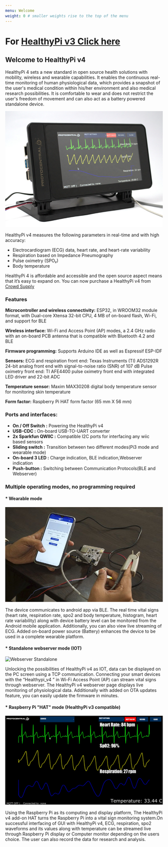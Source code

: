 ```yaml
---
menu: Welcome
weight: 0 # smaller weights rise to the top of the menu
---
```


# For [HealthyPi v3 Click here](http://healthypi3.protocentral.com/)

## Welcome to HealthyPi v4

HealthyPi 4 sets a new standard in open source health solutions with mobility, wireless and wearable capabilities. It enables the continuous real-time monitoring of human physiological data, which provides a snapshot of the user's medical condition within his/her environment and also medical research possibilities. It is comfortable to wear and does not restrict the user's freedom of movement and can also act as a battery powered standalone device.

![HealthyPi Display](images/HealthyPi_Complete.jpg)

HealthyPi v4 measures the following parameters in real-time and with high accuracy:

* Electrocardiogram (ECG) data, heart rate, and heart-rate variability
* Respiration based on Impedance Pneumography
* Pulse oximetry (SPO₂)
* Body temperature

HealthyPi 4 is affordable and accessible and the open source aspect means that it’s easy to expand on.
You can now purchase a HealthyPi v4 from [Crowd Supply](https://www.crowdsupply.com/protocentral/healthypi-v4-unplugged)

### Features
**Microcontroller and wireless connectivity:**  ESP32, in WROOM32 module format, with Dual-core Xtensa 32-bit CPU, 4 MB of on-board flash, Wi-Fi, and support for BLE

**Wireless interface:**  Wi-Fi and Access Point (AP) modes, a 2.4 GHz radio with an on-board PCB antenna that is compatible with Bluetooth 4.2 and BLE

**Firmware programming:** Supports Arduino IDE as well as Espressif ESP-IDF

**Sensors:**
ECG and respiration front end: Texas Instruments (TI) ADS1292R 24-bit analog front end with signal-to-noise ratio (SNR) of 107 dB
Pulse oximetry front end: TI AFE4400 pulse oximetry front end with integrated LED driver and 22-bit ADC

**Temperature sensor:** Maxim MAX30208 digital body temperature sensor for monitoring skin temperature

**Form factor:** Raspberry Pi HAT form factor (65 mm X 56 mm)

### Ports and interfaces:

* **On / Off Switch :** Powering the HealthyPi v4
* **USB-CDC :** On-board USB-TO-UART converter
* **2x Sparkfun QWIIC :** Compatible I2C ports for interfacing any wiic based sensors
* **Sliding switch :** Transition between two different modes(Pi3 mode and wearable mode)
* **On-board 3 LED :** Charge indication, BLE indication,Webserver indication
* **Push-button :** Switching between Communication Protocols(BLE and Webserver)

### Multiple operating modes, no programming required

#### * Wearable mode

![Wearable mode](images/wearable_mode.jpg)

The device communicates to android app via BLE. The real time vital signs (heart rate, respiration rate, spo2 and body temperature, histogram, heart rate variability) along with device battery level can be monitored  from the Android mobile application. Additionally, you can also view live streaming of ECG. Added on-board power source (Battery) enhances the device to be used in a complete wearable platform.

#### * Standalone webserver mode (IOT)

![Webserver Standalone](images/webserver_standalone.png)

Unlocking the possibilities of HealthyPi v4 as IOT, data can be displayed on the PC screen using a TCP communication. Connecting your smart devices with the “Healthypi_v4 ” in Wi-Fi Access Point (AP) can stream vital signs through webserver. The HealthyPi v4 webserver page displays live monitoring of physiological data. Additionally with added on OTA updates feature, you can easily update the firmware in minutes.

#### * Raspberry Pi "HAT" mode (HealthyPi v3 compatible)

![Pi3 mode](images/Pi3_mode.png)

Using the Raspberry Pi as its computing and display platform, The HealthyPi v4 add-on HAT turns the Raspberry Pi into a vital sign monitoring system.On successful interfacing of GUI with HealthyPi v4, ECG, respiration, spo2  waveforms and  its values along with temperature can be  streamed live through Raspberry Pi display or Computer monitor depending on the users choice. The user can also record the data for research and analysis.
